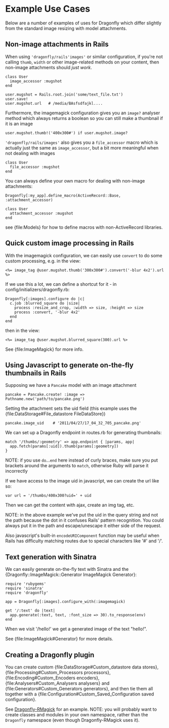 Example Use Cases
=================
Below are a number of examples of uses for Dragonfly which differ slightly from the standard image resizing with model attachments.

Non-image attachments in Rails
------------------------------
When using `'dragonfly/rails'images'` or similar configuration, if you're not calling `thumb`, `width`
or other image-related methods on your content, then non-image attachments should _just work_.

    class User
      image_accessor :mugshot
    end

    user.mugshot = Rails.root.join('some/text_file.txt')
    user.save!
    user.mugshot.url   # /media/BAsfsdfajkl....

Furthermore, the imagemagick configuration gives you an `image?` analyser method which always returns a boolean
so you can still make a thumbnail if it is an image

    user.mugshot.thumb!('400x300#') if user.mugshot.image?

`'dragonfly/rails/images'` also gives you a `file_accessor` macro which is actually just the same as `image_accessor`,
but a bit more meaningful when not dealing with images

    class User
      file_accessor :mugshot
    end

You can always define your own macro for dealing with non-image attachments:

    Dragonfly[:my_app].define_macro(ActiveRecord::Base, :attachment_accessor)

    class User
      attachment_accessor :mugshot
    end

see {file:Models} for how to define macros with non-ActiveRecord libraries.

Quick custom image processing in Rails
--------------------------------------
With the imagemagick configuration, we can easily use `convert` to do some custom processing, e.g. in the view:

    <%= image_tag @user.mugshot.thumb('300x300#').convert('-blur 4x2').url %>

If we use this a lot, we can define a shortcut for it - in config/initializers/dragonfly.rb:

    Dragonfly[:images].configure do |c|
      c.job :blurred_square do |size|
        process :resize_and_crop, :width => size, :height => size
        process :convert, '-blur 4x2'
      end
    end

then in the view:

    <%= image_tag @user.mugshot.blurred_square(300).url %>

See {file:ImageMagick} for more info.

Using Javascript to generate on-the-fly thumbnails in Rails
-----------------------------------------------------------
Supposing we have a `Pancake` model with an image attachment

    pancake = Pancake.create! :image => Pathname.new('path/to/pancake.png')

Setting the attachment sets the uid field (this example uses the {file:DataStorage#File\_datastore FileDataStore})

    pancake.image_uid    # '2011/04/27/17_04_32_705_pancake.png'

We can set up a Dragonfly endpoint in routes.rb for generating thumbnails:

    match '/thumbs/:geometry' => app.endpoint { |params, app|
      app.fetch(params[:uid]).thumb(params[:geometry])
    }

NOTE: if you use `do`...`end` here instead of curly braces, make sure you put brackets around the arguments to `match`,
otherwise Ruby will parse it incorrectly

If we have access to the image uid in javascript, we can create the url like so:

    var url = '/thumbs/400x300?uid=' + uid

Then we can get the content with ajax, create an img tag, etc.

NOTE: in the above example we've put the uid in the query string and not the path because the dot in it confuses Rails' pattern recognition.
You could always put it in the path and escape/unescape it either side of the request.

Also javascript's built-in `encodeURIComponent` function may be useful when Rails has difficulty matching routes due to special characters like '#' and '/'.

Text generation with Sinatra
----------------------------
We can easily generate on-the-fly text with Sinatra and the {Dragonfly::ImageMagick::Generator ImageMagick Generator}:

    require 'rubygems'
    require 'sinatra'
    require 'dragonfly'

    app = Dragonfly[:images].configure_with(:imagemagick)

    get '/:text' do |text|
      app.generate(:text, text, :font_size => 30).to_response(env)
    end

When we visit '/hello!' we get a generated image of the text "hello!".

See {file:ImageMagick#Generator} for more details.

Creating a Dragonfly plugin
---------------------------
You can create custom {file:DataStorage#Custom\_datastore data stores}, {file:Processing#Custom\_Processors processors},
{file:Encoding#Custom\_Encoders encoders}, {file:Analysers#Custom\_Analysers analysers} and {file:Generators#Custom\_Generators generators}, and
then tie them all together with a {file:Configuration#Custom\_Saved\_Configuration saved configuration}.

See [Dragonfly-RMagick](http://github.com/markevans/dragonfly-rmagick) for an example.
NOTE: you will probably want to create classes and modules in your own namespace, rather than the `Dragonfly` namespace (even though Dragonfly-RMagick uses it).
